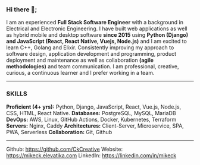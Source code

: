 ### Hi there 👋;

I am an experienced **Full Stack Software Engineer** with a background in Electrical and Electronic Engineering. I have built web applications as well as hybrid mobile and desktop software **since 2015** using **Python (Django) and JavaScript (React, React Native, Vuejs, Node.js)** and I am excited to learn C++, Golang and Elixir. Consistently improving my approach to software design, application development and programming, product deployment and maintenance as well as collaboration **(agile methodologies)** and team communication. I am professional, creative, curious, a continuous learner and I prefer working in a team.

***

### SKILLS

**Proficient (4+ yrs):** Python, Django, JavaScript, React, Vue.js, Node.js, CSS, HTML, React Native.
**Databases:** PostgreSQL, MySQL, MariaDB
**DevOps:** AWS, Linux, GitHub Actions, Docker, Kubernetes, Terraform
**Servers:** Nginx, Caddy
**Architectures:** Client-Server, Microservice, SPA, PWA, Serverless
**Collaboration:** Git, Github

***

Github: https://github.com/CkCreative
Website: https://mikeck.elevatika.com
LinkedIn: https://linkedin.com/in/mikeck
